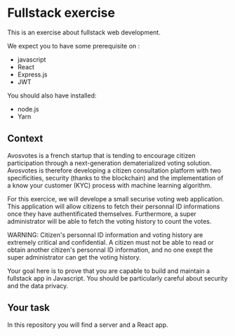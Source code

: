 # Fullstack exercise

This is an exercise about fullstack web development.

We expect you to have some prerequisite on :

- javascript
- React
- Express.js
- JWT

You should also have installed:

- node.js
- Yarn

## Context

Avosvotes is a french startup that is tending to encourage citizen participation through a next-generation dematerialized voting solution. Avosvotes is therefore developing a citizen consultation platform with two specificities, security (thanks to the blockchain) and the implementation of a know your customer (KYC) process with machine learning algorithm. 

For this exercice, we will develope a small securise voting web application. This application will allow citizens to fetch their personnal ID informations once they have authentificated themselves. Furthermore, a super administrator will be able to fetch the voting history to count the votes.

WARNING: Citizen's personnal ID information and voting history are extremely critical and confidential. A citizen must not be able to read or obtain another citizen's personnal ID information, and no one exept the super administrator can get the voting history.

Your goal here is to prove that you are capable to build and maintain a fullstack app in Javascript.
You should be particularly careful about security and the data privacy.

## Your task

In this repository you will find a server and a React app.
